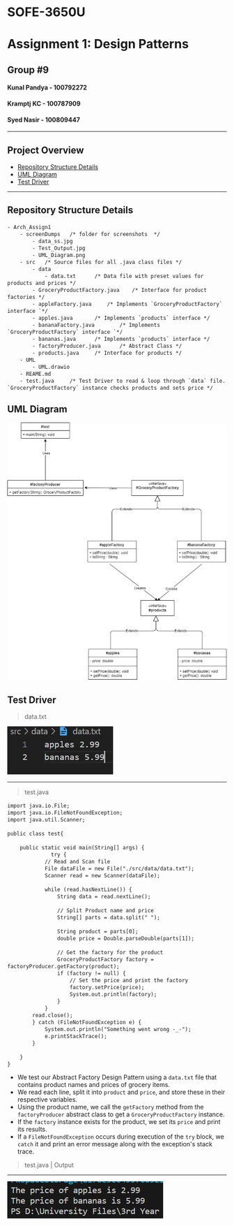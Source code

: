 # SOFE-3650U

# Assignment 1: Design Patterns

## Group #9

#### Kunal Pandya - 100792272

#### Kramptj KC - 100787909

#### Syed Nasir - 100809447

---

## Project Overview

- [Repository Structure Details](#repository-structure)
- [UML Diagram](#uml-diagram)
- [Test Driver](#test-driver)

---

## Repository Structure Details

```
- Arch_Assign1
	- screenDumps   /* folder for screenshots  */
		- data_ss.jpg
		- Test_Output.jpg
		- UML_Diagram.png
	- src   /* Source files for all .java class files */
		- data
			- data.txt      /* Data file with preset values for products and prices */
		- GroceryProductFactory.java    /* Interface for product factories */
		- appleFactory.java     /* Implements `GroceryProductFactory` interface `*/
		- apples.java       /* Implements `products` interface */
		- bananaFactory.java        /* Implements `GroceryProductFactory` interface `*/
		- bananas.java      /* Implements `products` interface */
		- factoryProducer.java      /* Abstract Class */
		- products.java     /* Interface for products */
	- UML
		- UML.drawio
	- REAME.md
	- test.java     /* Test Driver to read & loop through `data` file. `GroceryProductFactory` instance checks products and sets price */
```

## UML Diagram

![](./screenDumps/UML_Diagram.png)

## Test Driver

> data.txt

![](./screenDumps/data_ss.jpg)

---

> test.java

```
import java.io.File;
import java.io.FileNotFoundException;
import java.util.Scanner;

public class test{

    public static void main(String[] args) {
              try {
            // Read and Scan file
            File dataFile = new File("./src/data/data.txt");
            Scanner read = new Scanner(dataFile);

            while (read.hasNextLine()) {
                String data = read.nextLine();

                // Split Product name and price
                String[] parts = data.split(" ");

                String product = parts[0];
                double price = Double.parseDouble(parts[1]);

                // Get the factory for the product
                GroceryProductFactory factory = factoryProducer.getFactory(product);
                if (factory != null) {
                    // Set the price and print the factory
                    factory.setPrice(price);
                    System.out.println(factory);
                }
            }
        read.close();
        } catch (FileNotFoundException e) {
            System.out.println("Something went wrong -_-");
            e.printStackTrace();
        }

    }
}
```

- We test our Abstract Factory Design Pattern using a `data.txt` file that contains product names and prices of grocery items.
- We read each line, split it into `product` and `price`, and store these in their respective variables.
- Using the product name, we call the `getFactory` method from the `factoryProducer` abstract class to get a `GroceryProductFactory` instance.
- If the `factory` instance exists for the product, we set its `price` and print its results.
- If a `FileNotFoundException` occurs during execution of the `try` block, we `catch` it and print an error message along with the exception's stack trace.

> test.java | Output

---

![](./screenDumps/Test_Output.jpg)
